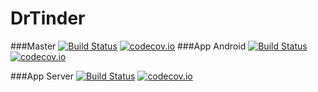 # DrTinder

###Master
[![Build Status](https://travis-ci.org/Xero-Hige/DrTinder.svg?branch=master)](https://travis-ci.org/Xero-Hige/DrTinder)
[![codecov.io](https://codecov.io/github/Xero-Hige/DrTinder/coverage.svg?branch=master)](https://codecov.io/github/Xero-Hige/DrTinder?branch=master)
###App Android
[![Build Status](https://travis-ci.org/Xero-Hige/DrTinder.svg?branch=Android)](https://travis-ci.org/Xero-Hige/DrTinder)
[![codecov.io](https://codecov.io/github/Xero-Hige/DrTinder/coverage.svg?branch=Android)](https://codecov.io/github/Xero-Hige/DrTinder?branch=Android)

###App Server
[![Build Status](https://travis-ci.org/Xero-Hige/DrTinder.svg?branch=AppServer)](https://travis-ci.org/Xero-Hige/DrTinder)
[![codecov.io](https://codecov.io/github/Xero-Hige/DrTinder/coverage.svg?branch=AppServer)](https://codecov.io/github/Xero-Hige/DrTinder?branch=AppServer)
